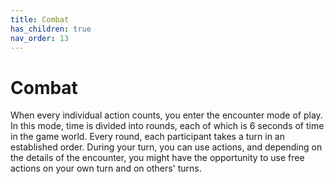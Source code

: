 ```yaml
---
title: Combat
has_children: true
nav_order: 13
---
```


# Combat
When every individual action counts, you enter the encounter mode of play. In this mode, time is divided into rounds, each of which is 6 seconds of time in the game world. Every round, each participant takes a turn in an established order. During your turn, you can use actions, and depending on the details of the encounter, you might have the opportunity to use free actions on your own turn and on others' turns.

